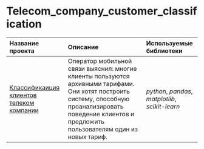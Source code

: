 # Telecom_company_customer_classification
| Название проекта | Описание | Используемые библиотеки | 
| :---------------------- | :---------------------- | :---------------------- |
| [Классификаиция клиентов телеком компании](Telecom_company_customer_classification) | Оператор мобильной связи выяснил: многие клиенты пользуются архивными тарифами. Они хотят построить систему, способную проанализировать поведение клиентов и предложить пользователям один из новых тариф.| *python*, *pandas*, *matplotlib*, *scikit-learn* |
